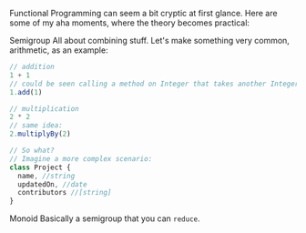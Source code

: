 Functional Programming can seem a bit cryptic at first glance. Here are some of my aha moments, where the theory becomes practical:

Semigroup
All about combining stuff. Let's make something very common, arithmetic, as an example:

```javascript
// addition
1 + 1
// could be seen calling a method on Integer that takes another Integer
1.add(1)

// multiplication
2 * 2
// same idea:
2.multiplyBy(2)

// So what?
// Imagine a more complex scenario:
class Project {
  name, //string
  updatedOn, //date
  contributors //[string]
}
```

Monoid
Basically a semigroup that you can `reduce`. 

```javascript
```
<!--stackedit_data:
eyJoaXN0b3J5IjpbLTQwNTQxMTgwNl19
-->